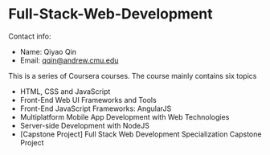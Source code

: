 # Full-Stack-Web-Development

Contact info:
- Name: Qiyao Qin
- Email: qqin@andrew.cmu.edu

This is a series of Coursera courses.
The course mainly contains six topics
- HTML, CSS and JavaScript
- Front-End Web UI Frameworks and Tools
- Front-End JavaScript Frameworks: AngularJS
- Multiplatform Mobile App Development with Web Technologies
- Server-side Development with NodeJS
- [Capstone Project] Full Stack Web Development Specialization Capstone Project

